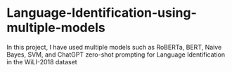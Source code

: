 # Language-Identification-using-multiple-models
In this project, I have used multiple models such as RoBERTa, BERT, Naive Bayes, SVM, and ChatGPT zero-shot prompting for Language Identification in the WiLI-2018 dataset
